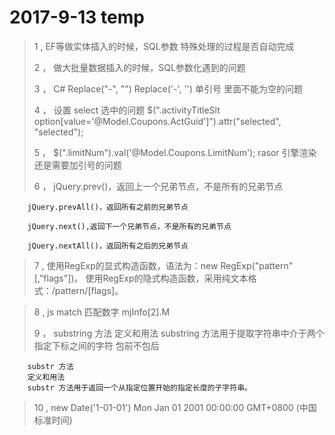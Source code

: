 # 2017-9-13 temp

> 1 , EF等做实体插入的时候，SQL参数 特殊处理的过程是否自动完成
> 
> 2 ， 做大批量数据插入的时候，SQL参数化遇到的问题
> 
> 3 ， C# Replace("-", "")  Replace('-', '')  单引号 里面不能为空的问题
> 
> 4 ， 设置 select 选中的问题  $(".activityTitleSlt option[value='@Model.Coupons.ActGuid']").attr("selected", "selected");
> 
>  5 ， $(".limitNum").val('@Model.Coupons.LimitNum');     rasor 引擎渲染还是需要加引号的问题
>  
>  6 ， jQuery.prev()，返回上一个兄弟节点，不是所有的兄弟节点 

        jQuery.prevAll()，返回所有之前的兄弟节点 
    
        jQuery.next(),返回下一个兄弟节点，不是所有的兄弟节点 
    
        jQuery.nextAll()，返回所有之后的兄弟节点 

> 7 , 
>        使用RegExp的显式构造函数，语法为：new RegExp("pattern"[,"flags"])。 
         使用RegExp的隐式构造函数，采用纯文本格式：/pattern/[flags]。 

> 8 , js match 匹配数字  mjInfo[2].M
> 
> 9 ， substring 方法
        定义和用法
        substring 方法用于提取字符串中介于两个指定下标之间的字符  包前不包后

        substr 方法
        定义和用法
        substr 方法用于返回一个从指定位置开始的指定长度的子字符串。

> 10 , 
>       new Date('1-01-01')
         Mon Jan 01 2001 00:00:00 GMT+0800 (中国标准时间)